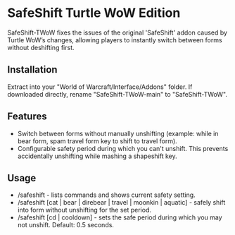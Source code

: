 # SafeShift Turtle WoW Edition
SafeShift-TWoW fixes the issues of the original 'SafeShift' addon caused by Turtle WoW’s changes, allowing players to instantly switch between forms without deshifting first.

## Installation
Extract into your "World of Warcraft/Interface/Addons" folder. If downloaded directly, rename "SafeShift-TWoW-main" to "SafeShift-TWoW".

## Features
* Switch between forms without manually unshifting (example: while in bear form, spam travel form key to shift to travel form).
* Configurable safety period during which you can't unshift. This prevents accidentally unshifting while mashing a shapeshift key.

## Usage
* /safeshift - lists commands and shows current safety setting.
* /safeshift [cat | bear | direbear | travel | moonkin | aquatic] - safely shift into form without unshifting for the set period.
* /safeshift [cd | cooldown] <value in seconds> - sets the safe period during which you may not unshift. Default: 0.5 seconds.

